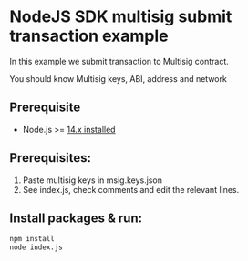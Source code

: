 # NodeJS SDK multisig submit transaction example

In this example we submit transaction to Multisig contract.

You should know Multisig keys, ABI, address and network

## Prerequisite

* Node.js >= [14.x installed](https://nodejs.org)

## Prerequisites:
  1. Paste multisig keys in msig.keys.json
  2. See index.js, check comments and edit the relevant lines.

## Install packages & run:

```sh
npm install
node index.js
```
